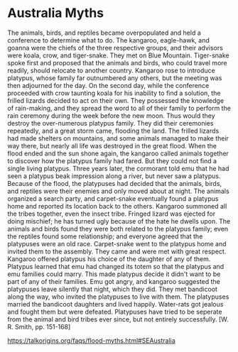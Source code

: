 # Australia Myths

The animals, birds, and reptiles became overpopulated and held a conference to determine what to do. The kangaroo, eagle-hawk, and goanna were the chiefs of the three respective groups, and their advisors were koala, crow, and tiger-snake. They met on Blue Mountain. Tiger-snake spoke first and proposed that the animals and birds, who could travel more readily, should relocate to another country. Kangaroo rose to introduce platypus, whose family far outnumbered any others, but the meeting was then adjourned for the day. On the second day, while the conference proceeded with crow taunting koala for his inability to find a solution, the frilled lizards decided to act on their own. They possessed the knowledge of rain-making, and they spread the word to all of their family to perform the rain ceremony during the week before the new moon. Thus would they destroy the over-numerous platypus family. They did their ceremonies repeatedly, and a great storm came, flooding the land. The frilled lizards had made shelters on mountains, and some animals managed to make their way there, but nearly all life was destroyed in the great flood. When the flood ended and the sun shone again, the kangaroo called animals together to discover how the platypus family had fared. But they could not find a single living platypus. Three years later, the cormorant told emu that he had seen a platypus beak impression along a river, but never saw a platypus. Because of the flood, the platypuses had decided that the animals, birds, and reptiles were their enemies and only moved about at night. The animals organized a search party, and carpet-snake eventually found a platypus home and reported its location back to the others. Kangaroo summoned all the tribes together, even the insect tribe. Fringed lizard was ejected for doing mischief; he has turned ugly because of the hate he dwells upon. The animals and birds found they were both related to the platypus family; even the reptiles found some relationship; and everyone agreed that the platypuses were an old race. Carpet-snake went to the platypus home and invited them to the assembly. They came and were met with great respect. Kangaroo offered platypus his choice of the daughter of any of them. Platypus learned that emu had changed its totem so that the platypus and emu families could marry. This made platypus decide it didn't want to be part of any of their families. Emu got angry, and kangaroo suggested the platypuses leave silently that night, which they did. They met bandicoot along the way, who invited the platypuses to live with them. The platypuses married the bandicoot daughters and lived happily. Water-rats got jealous and fought them but were defeated. Platypuses have tried to be seperate from the animal and bird tribes ever since, but not entirely successfully. [W. R. Smith, pp. 151-168]

https://talkorigins.org/faqs/flood-myths.html#SEAustralia